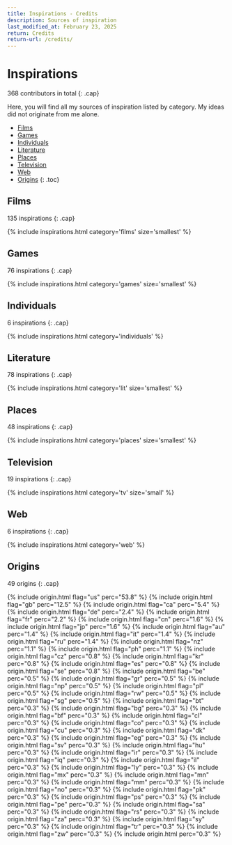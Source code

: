 ```yaml
---
title: Inspirations - Credits
description: Sources of inspiration
last_modified_at: February 23, 2025
return: Credits
return-url: /credits/
---
```


# Inspirations
368 contributors in total
{: .cap}

Here, you will find all my sources of inspiration listed by category. My ideas did not originate from me alone.

- [Films](#films)
- [Games](#games)
- [Individuals](#individuals)
- [Literature](#literature)
- [Places](#places)
- [Television](#television)
- [Web](#web)
- [Origins](#origins)
{: .toc}

## Films
135 inspirations
{: .cap}

{% include inspirations.html category='films' size='smallest' %}

## Games
76 inspirations
{: .cap}

{% include inspirations.html category='games' size='smallest' %}

## Individuals
6 inspirations
{: .cap}

{% include inspirations.html category='individuals' %}

## Literature
78 inspirations
{: .cap}

{% include inspirations.html category='lit' size='smallest' %}

## Places
48 inspirations
{: .cap}

{% include inspirations.html category='places' size='smallest' %}

## Television
19 inspirations
{: .cap}

{% include inspirations.html category='tv' size='small' %}

## Web
6 inspirations
{: .cap}

{% include inspirations.html category='web' %}

## Origins
49 origins
{: .cap}

{% include origin.html flag="us" perc="53.8" %}
{% include origin.html flag="gb" perc="12.5" %}
{% include origin.html flag="ca" perc="5.4" %}
{% include origin.html flag="de" perc="2.4" %}
{% include origin.html flag="fr" perc="2.2" %}
{% include origin.html flag="cn" perc="1.6" %}
{% include origin.html flag="jp" perc="1.6" %}
{% include origin.html flag="au" perc="1.4" %}
{% include origin.html flag="it" perc="1.4" %}
{% include origin.html flag="ru" perc="1.4" %}
{% include origin.html flag="nz" perc="1.1" %}
{% include origin.html flag="ph" perc="1.1" %}
{% include origin.html flag="cz" perc="0.8" %}
{% include origin.html flag="kr" perc="0.8" %}
{% include origin.html flag="es" perc="0.8" %}
{% include origin.html flag="se" perc="0.8" %}
{% include origin.html flag="be" perc="0.5" %}
{% include origin.html flag="gr" perc="0.5" %}
{% include origin.html flag="np" perc="0.5" %}
{% include origin.html flag="pl" perc="0.5" %}
{% include origin.html flag="rw" perc="0.5" %}
{% include origin.html flag="sg" perc="0.5" %}
{% include origin.html flag="bt" perc="0.3" %}
{% include origin.html flag="bg" perc="0.3" %}
{% include origin.html flag="bf" perc="0.3" %}
{% include origin.html flag="cl" perc="0.3" %}
{% include origin.html flag="co" perc="0.3" %}
{% include origin.html flag="cu" perc="0.3" %}
{% include origin.html flag="dk" perc="0.3" %}
{% include origin.html flag="eg" perc="0.3" %}
{% include origin.html flag="sv" perc="0.3" %}
{% include origin.html flag="hu" perc="0.3" %}
{% include origin.html flag="ir" perc="0.3" %}
{% include origin.html flag="iq" perc="0.3" %}
{% include origin.html flag="il" perc="0.3" %}
{% include origin.html flag="ly" perc="0.3" %}
{% include origin.html flag="mx" perc="0.3" %}
{% include origin.html flag="mn" perc="0.3" %}
{% include origin.html flag="mm" perc="0.3" %}
{% include origin.html flag="no" perc="0.3" %}
{% include origin.html flag="pk" perc="0.3" %}
{% include origin.html flag="ps" perc="0.3" %}
{% include origin.html flag="pe" perc="0.3" %}
{% include origin.html flag="sa" perc="0.3" %}
{% include origin.html flag="rs" perc="0.3" %}
{% include origin.html flag="za" perc="0.3" %}
{% include origin.html flag="sy" perc="0.3" %}
{% include origin.html flag="tr" perc="0.3" %}
{% include origin.html flag="zw" perc="0.3" %}
{% include origin.html perc="0.3" %}